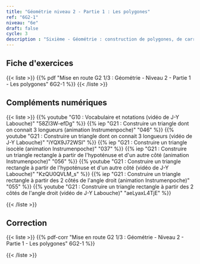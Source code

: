 ```yaml
---
title: "Géométrie niveau 2 - Partie 1 : Les polygones"
ref: "6G2-1"
niveau: "6e"
draft: false
cycle: 3
description : "Sixième - Géométrie : construction de polygones, de carrés, de rectangles, de triangles"
---
```


<h2 class="ui horizontal divider header"> Fiche d'exercices</h2>


{{< liste >}}
	{{% pdf "Mise en route G2 1/3 : Géométrie - Niveau 2 - Partie 1 - Les polygones" 6G2-1 %}}
{{< /liste >}}

<div class="ui hidden divider"></div>
<div class="ui hidden divider"></div>

<h2 class="ui horizontal divider header"> Compléments numériques</h2>


{{< liste >}}
	{{% youtube "G10 : Vocabulaire et notations (vidéo de J-Y Labouche)" "58ZI3W-efDg" %}}
	{{% iep "G21 : Construire un triangle dont on connait 3 longueurs (animation Instrumenpoche)" "046" %}}
	{{% youtube "G21 : Construire un triangle dont on connait 3 longueurs (vidéo de J-Y Labouche)" "iYQX9J72WSI" %}}
	{{% iep "G21 : Construire un triangle isocèle (animation Instrumenpoche)" "037" %}}
	{{% iep "G21 : Construire un triangle rectangle à partir de l'hypoténuse et d'un autre côté (animation Instrumenpoche)" "056" %}}
	{{% youtube "G21 : Construire un triangle rectangle à partir de l'hypoténuse et d'un autre côté (vidéo de J-Y Labouche)" "KzQU0QVLM_s" %}}
	{{% iep "G21 : Construire un triangle rectangle à partir des 2 côtés de l'angle droit (animation Instrumenpoche)" "055" %}}
	{{% youtube "G21 : Construire un triangle rectangle à partir des 2 côtés de l'angle droit (vidéo de J-Y Labouche)" "aeLyaxL4TjE" %}}

	
{{< /liste >}}

<div class="ui hidden divider"></div>
<div class="ui hidden divider"></div>

<h2 class="ui horizontal divider header"> Correction</h2>


{{< liste >}}
	{{% pdf-corr "Mise en route G2 1/3 : Géométrie - Niveau 2 - Partie 1 - Les polygones" 6G2-1 %}}

{{< /liste >}}


